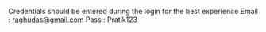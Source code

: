 Credentials should be entered during the login for the best experience
Email : raghudas@gmail.com
Pass : Pratik123
